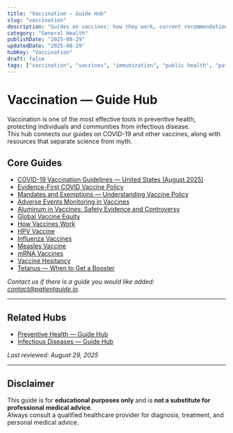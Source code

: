 ```yaml
---
title: "Vaccination — Guide Hub"
slug: "vaccination"
description: "Guides on vaccines: how they work, current recommendations, COVID-19 updates, and addressing myths and misinformation."
category: "General Health"
publishDate: "2025-08-29"
updatedDate: "2025-08-29"
hubKey: "Vaccination"
draft: false
tags: ["vaccination", "vaccines", "immunization", "public health", "patientguide", "hub"]
---
```


# Vaccination — Guide Hub

Vaccination is one of the most effective tools in preventive health, protecting individuals and communities from infectious disease.  
This hub connects our guides on COVID-19 and other vaccines, along with resources that separate science from myth.

## Core Guides
- [COVID-19 Vaccination Guidelines — United States (August 2025)](/guides/us-covid-vaccine-guidelines-aug-2025/)  
- [Evidence-First COVID Vaccine Policy](/guides/evidence-first-covid-vaccine-policy/)  
- [Mandates and Exemptions — Understanding Vaccine Policy](/guides/mandates-and-exemptions/)  
- [Adverse Events Monitoring in Vaccines](/guides/adverse-events-monitoring/)  
- [Aluminum in Vaccines: Safety Evidence and Controversy](/guides/aluminum-in-vaccines/)  
- [Global Vaccine Equity](/guides/global-vaccine-equity/)  
- [How Vaccines Work](/guides/how-vaccines-work/)  
- [HPV Vaccine](/guides/hpv-vaccine/)  
- [Influenza Vaccines](/guides/influenza-vaccines/)  
- [Measles Vaccine](/guides/measles-vaccine/)  
- [mRNA Vaccines](/guides/mrna-vaccines/)  
- [Vaccine Hesitancy](/guides/vaccine-hesitancy/)  
- [Tetanus — When to Get a Booster](/guides/tetanus/)


*Contact us if there is a guide you would like added: [contact@patientguide.io](mailto:contact@patientguide.io).*

---

## Related Hubs
- [Preventive Health — Guide Hub](/guides/preventive-health/)  
- [Infectious Diseases — Guide Hub](/guides/infectious-diseases/)

*Last reviewed: August 29, 2025*

---

## Disclaimer
This guide is for **educational purposes only** and is **not a substitute for professional medical advice**.  
Always consult a qualified healthcare provider for diagnosis, treatment, and personal medical advice.

